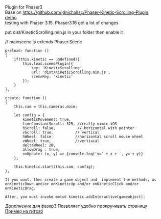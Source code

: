 Plugin for Phaser3 <br>
Base on https://github.com/jdnichollsc/Phaser-Kinetic-Scrolling-Plugin <br>
[demo](https://citizen55.github.io/res/kinetic/kinetic_phaser3.html)
 <br>
testing with Phaser 3.15. Phaser3.16 got a lot of changes <br>

put dist/KineticScrolling.min.js in your folder then enable it 

// mainscene.js extends Phaser.Scene


    preload: function ()
    {
        if(this.kinetic == undefined){
            this.load.scenePlugin({
                key: 'KineticScrolling',
                url: 'dist/KineticScrolling.min.js',
                sceneKey: 'kinetic'
            });
        }
    },
    
    create: function ()
    {
        this.cam = this.cameras.main;

        let config = {
            kineticMovement: true,
            timeConstantScroll: 325, //really mimic iOS
            hScroll: false,          // horizontal with pointer
            vScroll: true,          // vertical
            hWheel: false,          //horizontal scroll mouse wheel
            vWheel: true,           //vertiacal 
            deltaWheel: 20,
            allowDrag : true,
            onUpdate: (x, y) => {console.log('x=' + x + ', y='+ y)}
        };

        this.kinetic.start(this.cam, config);
    },

    If you want, then create a game object and  implement the methods, as             onKineticDown and/or onKineticUp and/or onKineticClick and/or onKineticDrag.

    After, you must invoke metod kinetic.addInteractive(gameobject);


Дополнение для фазер3
Позволяет удобно прокручивать страницу
[Пример на гитхаб](https://citizen55.github.io/res/kinetic/kinetic_phaser3.html)
